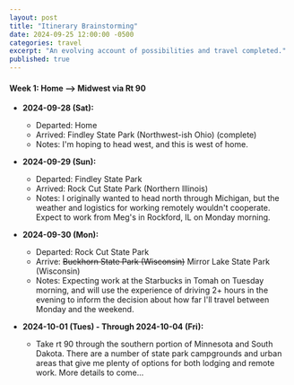 ```yaml
---
layout: post
title: "Itinerary Brainstorming"
date: 2024-09-25 12:00:00 -0500
categories: travel
excerpt: "An evolving account of possibilities and travel completed."
published: true
---
```


#### Week 1: Home --> Midwest via Rt 90

- **2024-09-28 (Sat):**  
  - Departed: Home  
  - Arrived: Findley State Park (Northwest-ish Ohio)  (complete)
  - Notes: I'm hoping to head west, and this is west of home.  

- **2024-09-29 (Sun):**  
  - Departed: Findley State Park  
  - Arrived: Rock Cut State Park (Northern Illinois)  
  - Notes: I originally wanted to head north through Michigan, but the weather and logistics for working remotely wouldn't cooperate. Expect to work from Meg's in Rockford, IL on Monday morning.  

- **2024-09-30 (Mon):**  
  - Departed: Rock Cut State Park  
  - Arrive: ~~Buckhorn State Park (Wisconsin)~~ Mirror Lake State Park (Wisconsin)
  - Notes: Expecting work at the Starbucks in Tomah on Tuesday morning, and will use the experience of driving 2+ hours in the evening to inform the decision about how far I'll travel between Monday and the weekend.

- **2024-10-01 (Tues) - Through 2024-10-04 (Fri):**  
  - Take rt 90 through the southern portion of Minnesota and South Dakota.  There are a number of state park campgrounds and urban areas that give me plenty of options for both lodging and remote work.  More details to come...
  